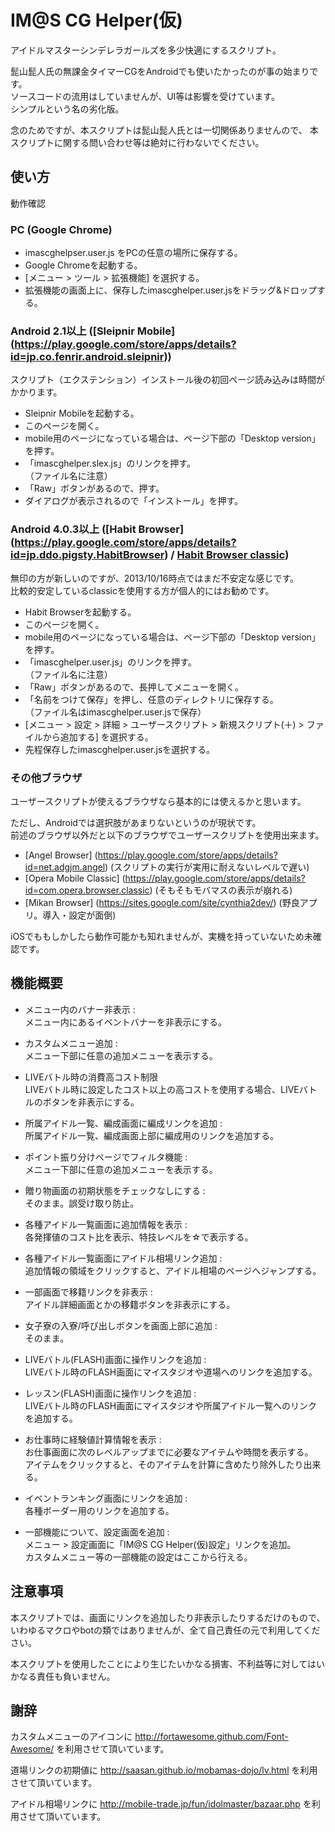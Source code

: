 IM@S CG Helper(仮)
======================
アイドルマスターシンデレラガールズを多少快適にするスクリプト。

髭山髭人氏の無課金タイマーCGをAndroidでも使いたかったのが事の始まりです。  
ソースコードの流用はしていませんが、UI等は影響を受けています。  
シンプルという名の劣化版。

念のためですが、本スクリプトは髭山髭人氏とは一切関係ありませんので、
本スクリプトに関する問い合わせ等は絶対に行わないでください。

使い方
------

動作確認

### PC (Google Chrome) ###
- imascghelpser.user.js をPCの任意の場所に保存する。
- Google Chromeを起動する。
- [メニュー > ツール > 拡張機能] を選択する。
- 拡張機能の画面上に、保存したimascghelper.user.jsをドラッグ&ドロップする。

### Android 2.1以上 ([Sleipnir Mobile] (https://play.google.com/store/apps/details?id=jp.co.fenrir.android.sleipnir))

スクリプト（エクステンション）インストール後の初回ページ読み込みは時間がかかります。

- Sleipnir Mobileを起動する。
- このページを開く。
- mobile用のページになっている場合は、ページ下部の「Desktop version」を押す。
- 「imascghelper.slex.js」のリンクを押す。  
（ファイル名に注意）
- 「Raw」ボタンがあるので、押す。
- ダイアログが表示されるので「インストール」を押す。

### Android 4.0.3以上 ([Habit Browser] (https://play.google.com/store/apps/details?id=jp.ddo.pigsty.HabitBrowser) / [Habit Browser classic](https://play.google.com/store/apps/details?id=jp.ddo.pigsty.Habit_Browser)) ###
無印の方が新しいのですが、2013/10/16時点ではまだ不安定な感じです。  
比較的安定しているclassicを使用する方が個人的にはお勧めです。

- Habit Browserを起動する。
- このページを開く。
- mobile用のページになっている場合は、ページ下部の「Desktop version」を押す。
- 「imascghelper.user.js」のリンクを押す。  
（ファイル名に注意）
- 「Raw」ボタンがあるので、長押してメニューを開く。
- 「名前をつけて保存」を押し、任意のディレクトリに保存する。  
（ファイル名はimascghelper.user.jsで保存）
- [メニュー > 設定 > 詳細 > ユーザースクリプト > 新規スクリプト(＋) > ファイルから追加する] を選択する。
- 先程保存したimascghelper.user.jsを選択する。

### その他ブラウザ ###
ユーザースクリプトが使えるブラウザなら基本的には使えるかと思います。
  
ただし、Androidでは選択肢があまりないというのが現状です。  
前述のブラウザ以外だと以下のブラウザでユーザースクリプトを使用出来ます。

- [Angel Browser] (https://play.google.com/store/apps/details?id=net.adgjm.angel) (スクリプトの実行が実用に耐えないレベルで遅い)
- [Opera Mobile Classic] (https://play.google.com/store/apps/details?id=com.opera.browser.classic) (そもそもモバマスの表示が崩れる)
- [Mikan Browser] (https://sites.google.com/site/cynthia2dev/) (野良アプリ。導入・設定が面倒)

iOSでももしかしたら動作可能かも知れませんが、実機を持っていないため未確認です。

機能概要
----------------
+   メニュー内のバナー非表示 :  
    メニュー内にあるイベントバナーを非表示にする。

+   カスタムメニュー追加 :  
    メニュー下部に任意の追加メニューを表示する。

+   LIVEバトル時の消費高コスト制限  
    LIVEバトル時に設定したコスト以上の高コストを使用する場合、LIVEバトルのボタンを非表示にする。

+   所属アイドル一覧、編成画面に編成リンクを追加 :  
    所属アイドル一覧、編成画面上部に編成用のリンクを追加する。

+   ポイント振り分けページでフィルタ機能 :  
    メニュー下部に任意の追加メニューを表示する。

+   贈り物画面の初期状態をチェックなしにする :  
    そのまま。誤受け取り防止。

+   各種アイドル一覧画面に追加情報を表示 :  
    各発揮値のコスト比を表示、特技レベルを☆で表示する。

+   各種アイドル一覧画面にアイドル相場リンク追加 :  
    追加情報の領域をクリックすると、アイドル相場のページへジャンプする。

+   一部画面で移籍リンクを非表示 :  
    アイドル詳細画面とかの移籍ボタンを非表示にする。

+   女子寮の入寮/呼び出しボタンを画面上部に追加 :  
    そのまま。

+   LIVEバトル(FLASH)画面に操作リンクを追加 :  
    LIVEバトル時のFLASH画面にマイスタジオや道場へのリンクを追加する。

+   レッスン(FLASH)画面に操作リンクを追加 :  
    LIVEバトル時のFLASH画面にマイスタジオや所属アイドル一覧へのリンクを追加する。

+   お仕事時に経験値計算情報を表示 :  
    お仕事画面に次のレベルアップまでに必要なアイテムや時間を表示する。  
    アイテムをクリックすると、そのアイテムを計算に含めたり除外したり出来る。

+   イベントランキング画面にリンクを追加 :  
    各種ボーダー用のリンクを追加する。

+   一部機能について、設定画面を追加 :  
    メニュー > 設定画面に「IM@S CG Helper(仮)設定」リンクを追加。  
    カスタムメニュー等の一部機能の設定はここから行える。

注意事項
----------------
本スクリプトでは、画面にリンクを追加したり非表示したりするだけのもので、いわゆるマクロやbotの類ではありませんが、全て自己責任の元で利用してください。  

本スクリプトを使用したことにより生じたいかなる損害、不利益等に対してはいかなる責任も負いません。

謝辞
----------------
カスタムメニューのアイコンに http://fortawesome.github.com/Font-Awesome/ を利用させて頂いています。

道場リンクの初期値に http://saasan.github.io/mobamas-dojo/lv.html を利用させて頂いています。

アイドル相場リンクに http://mobile-trade.jp/fun/idolmaster/bazaar.php を利用させて頂いています。
